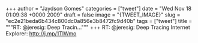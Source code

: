 
+++
author = "Jaydson Gomes"
categories = ["tweet"]
date = "Wed Nov 18 01:09:38 +0000 2009"
draft = false
image = "{TWEET_IMAGE}"
slug = "ec2e21beda6b434c800dc0a856e3b8472fc9d40b"
tags = ["tweet"]
title = """RT: @jeresig: Deep Tracin..."""
+++
RT: @jeresig: Deep Tracing Internet Explorer: http://j.mp/1TlWmo
